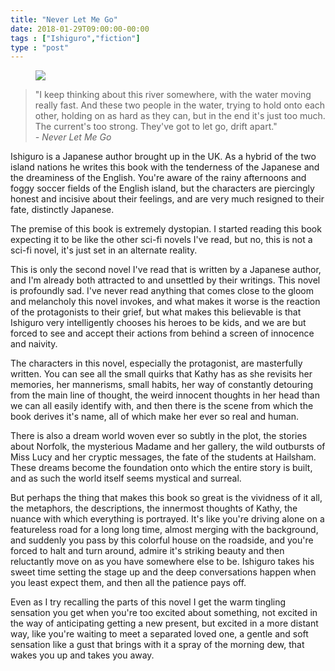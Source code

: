 ```yaml
---
title: "Never Let Me Go"
date: 2018-01-29T09:00:00-00:00
tags : ["Ishiguro","fiction"]
type : "post"
---
```


<figure class="right xsmall">
<a target="_blank" href="https://en.wikipedia.org/wiki/Never_Let_Me_Go_(novel)">
<img src="https://upload.wikimedia.org/wikipedia/en/2/25/Never_Let_Me_Go.jpg">
</a>
</figure>

> "I keep thinking about this river somewhere, with the water moving really fast. And these two people in the water, trying to hold onto each other, holding on as hard as they can, but in the end it's just too much. The current's too strong. They've got to let go, drift apart."<br>
*- Never Let Me Go*

Ishiguro is a Japanese author brought up in the UK. As a hybrid of the two island nations he writes this book with the tenderness of the Japanese and the dreaminess of the English. You're aware of the rainy afternoons and foggy soccer fields of the English island, but the characters are piercingly honest and incisive about their feelings, and are very much resigned to their fate, distinctly Japanese.

The premise of this book is extremely dystopian. I started reading this book expecting it to be like the other sci-fi novels I've read, but no, this is not a sci-fi novel, it's just set in an alternate reality.

This is only the second novel I've read that is written by a Japanese author, and I'm already both attracted to and unsettled by their writings. This novel is profoundly sad. I've never read anything that comes close to the gloom and melancholy this novel invokes, and what makes it worse is the reaction of the protagonists to their grief, but what makes this believable is that Ishiguro very intelligently chooses his heroes to be kids, and we are but forced to see and accept their actions from behind a screen of innocence and naivity.

The characters in this novel, especially the protagonist, are masterfully written. You can see all the small quirks that Kathy has as she revisits her memories, her mannerisms, small habits, her way of constantly detouring from the main line of thought, the weird innocent thoughts in her head than we can all easily identify with, and then there is the scene from which the book derives it's name, all of which make her ever so real and human.

There is also a dream world woven ever so subtly in the plot, the stories about Norfolk, the mysterious Madame and her gallery, the wild outbursts of Miss Lucy and her cryptic messages, the fate of the students at Hailsham. These dreams become the foundation onto which the entire story is built, and as such the world itself seems mystical and surreal.

But perhaps the thing that makes this book so great is the vividness of it all, the metaphors, the descriptions, the innermost thoughts of Kathy, the nuance with which everything is portrayed. It's like you're driving alone on a featureless road for a long long time, almost merging with the background, and suddenly you pass by this colorful house on the roadside, and you're forced to halt and turn around, admire it's striking beauty and then reluctantly move on as you have somewhere else to be. Ishiguro takes his sweet time setting the stage up and the deep conversations happen when you least expect them, and then all the patience pays off.

Even as I try recalling the parts of this novel I get the warm tingling sensation you get when you're too excited about something, not excited in the way of anticipating getting a new present, but excited in a more distant way, like you're waiting to meet a separated loved one, a gentle and soft sensation like a gust that brings with it a spray of the morning dew, that wakes you up and takes you away.
